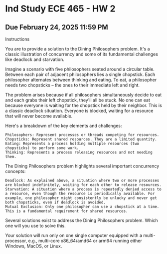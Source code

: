 # Ind Study ECE 465 - HW 2
## Due February 24, 2025 11:59 PM

Instructions

You are to provide a solution to the Dining Philosophers problem. It's a classic illustration of concurrency and some of its fundamental challenges like deadlock and starvation.


Imagine a scenario with five philosophers seated around a circular table. Between each pair of adjacent philosophers lies a single chopstick. Each philosopher alternates between thinking and eating. To eat, a philosopher needs two chopsticks – the ones to their immediate left and right.


The problem arises because if all philosophers simultaneously decide to eat and each grabs their left chopstick, they'll all be stuck. No one can eat because everyone is waiting for the chopstick held by their neighbor. This is a classic deadlock situation. Everyone is blocked, waiting for a resource that will never become available.


Here's a breakdown of the key elements and challenges:

    Philosophers: Represent processes or threads competing for resources.
    Chopsticks: Represent shared resources. They are a limited quantity.
    Eating: Represents a process holding multiple resources (two chopsticks) to perform some work.
    Thinking: Represents a process releasing resources and not needing them.

The Dining Philosophers problem highlights several important concurrency concepts:

    Deadlock: As explained above, a situation where two or more processes are blocked indefinitely, waiting for each other to release resources.
    Starvation: A situation where a process is repeatedly denied access to a resource, even though the resource is periodically available. For example, one philosopher might consistently be unlucky and never get both chopsticks, even if deadlock is avoided.
    Mutual Exclusion: Only one philosopher can use a chopstick at a time. This is a fundamental requirement for shared resources.

Several solutions exist to address the Dining Philosophers problem. Which one will you use to solve this.

Your solution will run only on one single computer equipped with a multi-processor, e.g., multi-core x86_64/amd64 or arm64 running either Windows, MacOS, or Linux.
